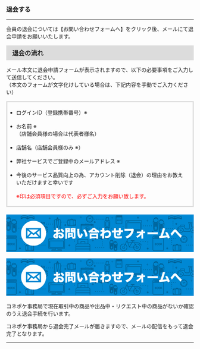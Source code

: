 <h3>退会する</h3>
<hr>

会員の退会については【お問い合わせフォームへ】をクリック後、メールにて退会申請をお願いいたします。

<div style="padding: 7px 15px; margin-top: 15px; margin-bottom: 15px; border: 1px solid #dcdcdc; background-color: #dcdcdc; font-size: 120%">
<strong>退会の流れ</strong>
</div>

メール本文に退会申請フォームが表示されますので、以下の必要事項をご入力して送信してください。  
（本文のフォームが文字化けしている場合は、下記内容を手動でご入力ください）

<div style="padding: 3px 15px 3px 0px; margin-top: 15px; margin-bottom: 20px; border: 3px solid #dcdcdc;">
<ul>
<li>ログインID（登録携帯番号）※</li>
<br>
<li>お名前 ※<br>
（店舗会員様の場合は代表者様名）</li>
<br>
<li>店舗名（店舗会員様のみ ※）</li>
<br>
<li>弊社サービスでご登録中のメールアドレス ※</li>
<br>
<li>今後のサービス品質向上の為、アカウント削除（退会）の理由をお教えいただけますと幸いです<br>
<br>
<font color="#ff0000">※印は必須項目ですので、必ずご入力をお願い致します。</font></li>
</ul>
</div>

<a href="mailto:cancel@conepoke.com?subject=退会申請&amp;body=%91%DE%89%EF%82%F0%82%B2%8A%F3%96%5D%82%CC%95%FB%82%CD%89%BA%8BL%82%CC%82%B2%93%FC%97%CD%82%F0%82%A8%8A%E8%82%A2%92v%82%B5%82%DC%82%B7%81B%0A%0A%81%A6%88%F3%82%CD%95K%90%7B%8D%80%96%DA%82%C5%82%B7%82%CC%82%C5%81A%95K%82%B8%82%B2%93%FC%97%CD%82%AD%82%BE%82%B3%82%A2%0A%0A---------------%0A%0A%81%9C%83%8D%83O%83C%83%93ID%81i%93o%98%5E%8Cg%91%D1%94%D4%8D%86%81j%81%A6%0A%0A%0A%81%9C%82%A8%96%BC%91O%20%81%A6%0A%81i%93X%95%DC%89%EF%88%F5%97l%82%CC%8F%EA%8D%87%82%CD%91%E3%95%5C%8E%D2%97l%96%BC%81j%0A%0A%0A%81%9C%93X%95%DC%96%BC%81i%93X%95%DC%89%EF%88%F5%97l%82%CC%82%DD%20%81%A6%81j%0A%0A%0A%81%9C%95%BE%8E%D0%83T%81%5B%83r%83X%82%C5%82%B2%93o%98%5E%92%86%82%CC%83%81%81%5B%83%8B%83A%83h%83%8C%83X%20%81%A6%0A%0A%0A%81%9C%8D%A1%8C%E3%82%CC%83T%81%5B%83r%83X%95i%8E%BF%8C%FC%8F%E3%82%CC%88%D7%81A%83A%83J%83E%83%93%83g%8D%ED%8F%9C%81i%91%DE%89%EF%81j%82%CC%97%9D%97R%82%F0%82%A8%8B%B3%82%A6%82%A2%82%BD%82%BE%82%AF%82%DC%82%B7%82%C6%8DK%82%A2%82%C5%82%B7%0A%0A%0A---------------%0A%0A%8F%E3%8BL%93%E0%97e%82%F0%82%B2%8BL%93%FC%8C%E3%81A%82%BB%82%CC%82%DC%82%DC%91%97%90M%82%B5%82%C4%82%AD%82%BE%82%B3%82%A2%81B"><img src="https://raw.githubusercontent.com/sendroidsFamily/useGuides/master/1.%E3%82%B3%E3%83%8D%E3%83%9D%E3%82%B1%E5%85%AC%E5%BC%8F%E3%82%AC%E3%82%A4%E3%83%89/%E5%88%9D%E3%82%81%E3%81%A6%E3%81%AE%E6%96%B9%E3%81%B8/images/mail1.jpg" alt="退会申請フォーム"></a>

<a href="mailto:cancel@conepoke.com?subject=退会申請&amp;body=%E9%80%80%E4%BC%9A%E3%82%92%E3%81%94%E5%B8%8C%E6%9C%9B%E3%81%AE%E6%96%B9%E3%81%AF%E4%B8%8B%E8%A8%98%E3%81%AE%E3%81%94%E5%85%A5%E5%8A%9B%E3%82%92%E3%81%8A%E9%A1%98%E3%81%84%E8%87%B4%E3%81%97%E3%81%BE%E3%81%99%E3%80%82%0D%0A%0D%0A%E2%80%BB%E5%8D%B0%E3%81%AF%E5%BF%85%E9%A0%88%E9%A0%85%E7%9B%AE%E3%81%A7%E3%81%99%E3%81%AE%E3%81%A7%E3%80%81%E5%BF%85%E3%81%9A%E3%81%94%E5%85%A5%E5%8A%9B%E3%81%8F%E3%81%A0%E3%81%95%E3%81%84%0D%0A%0D%0A---------------%0D%0A%0D%0A%E2%97%8F%E3%83%AD%E3%82%B0%E3%82%A4%E3%83%B3ID%EF%BC%88%E7%99%BB%E9%8C%B2%E6%90%BA%E5%B8%AF%E7%95%AA%E5%8F%B7%EF%BC%89%E2%80%BB%0D%0A%0D%0A%0D%0A%E2%97%8F%E3%81%8A%E5%90%8D%E5%89%8D+%E2%80%BB%0D%0A%EF%BC%88%E5%BA%97%E8%88%97%E4%BC%9A%E5%93%A1%E6%A7%98%E3%81%AE%E5%A0%B4%E5%90%88%E3%81%AF%E4%BB%A3%E8%A1%A8%E8%80%85%E6%A7%98%E5%90%8D%EF%BC%89%0D%0A%0D%0A%0D%0A%E2%97%8F%E5%BA%97%E8%88%97%E5%90%8D%EF%BC%88%E5%BA%97%E8%88%97%E4%BC%9A%E5%93%A1%E6%A7%98%E3%81%AE%E3%81%BF+%E2%80%BB%EF%BC%89%0D%0A%0D%0A%0D%0A%E2%97%8F%E5%BC%8A%E7%A4%BE%E3%82%B5%E3%83%BC%E3%83%93%E3%82%B9%E3%81%A7%E3%81%94%E7%99%BB%E9%8C%B2%E4%B8%AD%E3%81%AE%E3%83%A1%E3%83%BC%E3%83%AB%E3%82%A2%E3%83%89%E3%83%AC%E3%82%B9+%E2%80%BB%0D%0A%0D%0A%0D%0A%E2%97%8F%E4%BB%8A%E5%BE%8C%E3%81%AE%E3%82%B5%E3%83%BC%E3%83%93%E3%82%B9%E5%93%81%E8%B3%AA%E5%90%91%E4%B8%8A%E3%81%AE%E7%82%BA%E3%80%81%E3%82%A2%E3%82%AB%E3%82%A6%E3%83%B3%E3%83%88%E5%89%8A%E9%99%A4%EF%BC%88%E9%80%80%E4%BC%9A%EF%BC%89%E3%81%AE%E7%90%86%E7%94%B1%E3%82%92%E3%81%8A%E6%95%99%E3%81%88%E3%81%84%E3%81%9F%E3%81%A0%E3%81%91%E3%81%BE%E3%81%99%E3%81%A8%E5%B9%B8%E3%81%84%E3%81%A7%E3%81%99%0D%0A%0D%0A%0D%0A---------------%0D%0A%0D%0A%E4%B8%8A%E8%A8%98%E5%86%85%E5%AE%B9%E3%82%92%E3%81%94%E8%A8%98%E5%85%A5%E5%BE%8C%E3%80%81%E3%81%9D%E3%81%AE%E3%81%BE%E3%81%BE%E9%80%81%E4%BF%A1%E3%81%97%E3%81%A6%E3%81%8F%E3%81%A0%E3%81%95%E3%81%84%E3%80%82"><img src="https://raw.githubusercontent.com/sendroidsFamily/useGuides/master/1.%E3%82%B3%E3%83%8D%E3%83%9D%E3%82%B1%E5%85%AC%E5%BC%8F%E3%82%AC%E3%82%A4%E3%83%89/%E5%88%9D%E3%82%81%E3%81%A6%E3%81%AE%E6%96%B9%E3%81%B8/images/mail1.jpg" alt="退会申請フォーム"></a>

コネポケ事務局で現在取引中の商品や出品中・リクエスト中の商品がないか確認のうえ退会手続を行います。

コネポケ事務局から退会完了メールが届きますので、メールの配信をもって退会完了となります。

<hr>
